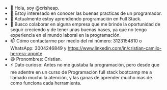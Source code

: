 - 👋 Hola, soy @crisheap.
- 👀 Estoy interesado en conocer las buenas practicas de un programador.
- 🌱 Actualmente estoy aprendiendo programación en Full Stack.
- 💞️ Busco colaborar en alguna empresa que me brinde la oportunidad de seguir creciendo y de tener unas buenas bases, ya que no tengo experiencia en el mundo laboral en la programación. 
- 📫 Cómo contactarme por medio del mi número: 3123154810 o WhatsApp: 3004246849 y https://www.linkedin.com/in/cristian-camilo-herrera-aponte
- 😄 Pronombres: Cristian.
- ⚡ Dato curioso: Antes no me gustaba la programación, pero desde que me adentre en un curso de Programación full stack bootcamp me a llamado mucho la atención, y las ganas de aprender mucho mas de como funciona cada herramienta. 


<!---
crisheap/crisheap es un repositorio ✨ especial ✨ porque su `README.md` (este archivo) aparece en su perfil de GitHub.
Puede hacer clic en el enlace Vista previa para ver los cambios.
--->

